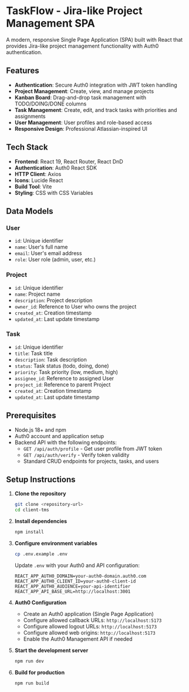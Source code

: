 # TaskFlow - Jira-like Project Management SPA

A modern, responsive Single Page Application (SPA) built with React that provides Jira-like project management functionality with Auth0 authentication.

## Features

- **Authentication**: Secure Auth0 integration with JWT token handling
- **Project Management**: Create, view, and manage projects
- **Kanban Board**: Drag-and-drop task management with TODO/DOING/DONE columns
- **Task Management**: Create, edit, and track tasks with priorities and assignments
- **User Management**: User profiles and role-based access
- **Responsive Design**: Professional Atlassian-inspired UI

## Tech Stack

- **Frontend**: React 19, React Router, React DnD
- **Authentication**: Auth0 React SDK
- **HTTP Client**: Axios
- **Icons**: Lucide React
- **Build Tool**: Vite
- **Styling**: CSS with CSS Variables

## Data Models

### User
- `id`: Unique identifier
- `name`: User's full name
- `email`: User's email address
- `role`: User role (admin, user, etc.)

### Project
- `id`: Unique identifier
- `name`: Project name
- `description`: Project description
- `owner_id`: Reference to User who owns the project
- `created_at`: Creation timestamp
- `updated_at`: Last update timestamp

### Task
- `id`: Unique identifier
- `title`: Task title
- `description`: Task description
- `status`: Task status (todo, doing, done)
- `priority`: Task priority (low, medium, high)
- `assignee_id`: Reference to assigned User
- `project_id`: Reference to parent Project
- `created_at`: Creation timestamp
- `updated_at`: Last update timestamp

## Prerequisites

- Node.js 18+ and npm
- Auth0 account and application setup
- Backend API with the following endpoints:
  - `GET /api/auth/profile` - Get user profile from JWT token
  - `GET /api/auth/verify` - Verify token validity
  - Standard CRUD endpoints for projects, tasks, and users

## Setup Instructions

1. **Clone the repository**
   ```bash
   git clone <repository-url>
   cd client-tms
   ```

2. **Install dependencies**
   ```bash
   npm install
   ```

3. **Configure environment variables**
   ```bash
   cp .env.example .env
   ```

   Update `.env` with your Auth0 and API configuration:
   ```env
   REACT_APP_AUTH0_DOMAIN=your-auth0-domain.auth0.com
   REACT_APP_AUTH0_CLIENT_ID=your-auth0-client-id
   REACT_APP_AUTH0_AUDIENCE=your-api-identifier
   REACT_APP_API_BASE_URL=http://localhost:3001
   ```

4. **Auth0 Configuration**
   - Create an Auth0 application (Single Page Application)
   - Configure allowed callback URLs: `http://localhost:5173`
   - Configure allowed logout URLs: `http://localhost:5173`
   - Configure allowed web origins: `http://localhost:5173`
   - Enable the Auth0 Management API if needed

5. **Start the development server**
   ```bash
   npm run dev
   ```

6. **Build for production**
   ```bash
   npm run build
   ```
